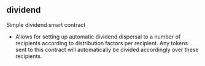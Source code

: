 ## dividend

Simple dividend smart contract

- Allows for setting up automatic dividend dispersal to a number of recipients
  according to distribution factors per recipient. Any tokens sent to this
  contract will automatically be divided accordingly over these recipients.

